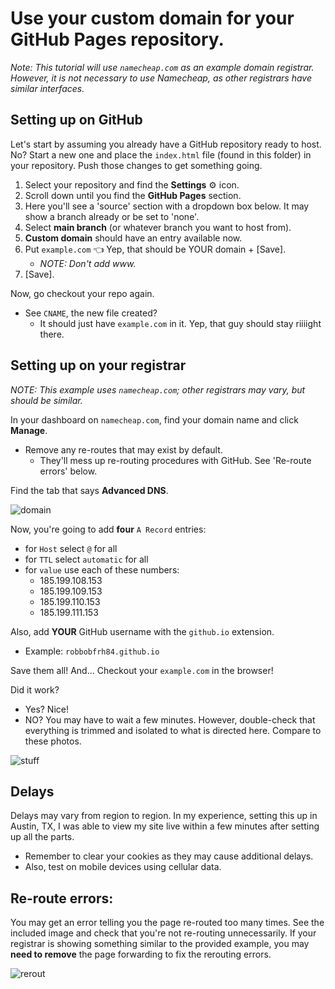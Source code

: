 # Use your custom domain for your GitHub Pages repository.

*Note: This tutorial will use `namecheap.com` as an example domain registrar. However, it is not necessary to use Namecheap, as other registrars have similar interfaces.*

## Setting up on GitHub

Let's start by assuming you already have a GitHub repository ready to host. No? Start a new one and place the `index.html` file (found in this folder) in your repository. Push those changes to get something going.

1. Select your repository and find the **Settings** ⚙️ icon.
2. Scroll down until you find the **GitHub Pages** section.
3. Here you'll see a 'source' section with a dropdown box below. It may show a branch already or be set to 'none'.
4. Select **main branch** (or whatever branch you want to host from).
5. **Custom domain** should have an entry available now.
6. Put `example.com` 👈 Yep, that should be YOUR domain + [Save].
   - *NOTE: Don't add www.*
7. [Save].


Now, go checkout your repo again.
- See `CNAME`, the new file created?
  - It should just have `example.com` in it. Yep, that guy should stay riiiight there.

## Setting up on your registrar

*NOTE: This example uses `namecheap.com`; other registrars may vary, but should be similar.*

In your dashboard on `namecheap.com`, find your domain name and click **Manage**.

- Remove any re-routes that may exist by default.
  - They'll mess up re-routing procedures with GitHub. See 'Re-route errors' below.

Find the tab that says **Advanced DNS**.

![domain](img/domain.png)

Now, you're going to add **four** `A Record` entries:
- for `Host` select `@` for all
- for `TTL` select `automatic` for all
- for `value` use each of these numbers:
  - 185.199.108.153
  - 185.199.109.153
  - 185.199.110.153
  - 185.199.111.153

Also, add **YOUR** GitHub username with the `github.io` extension.
- Example: `robbobfrh84.github.io`

Save them all! And...
Checkout your `example.com` in the browser!

Did it work?
- Yes? Nice!
- NO? You may have to wait a few minutes. However, double-check that everything is trimmed and isolated to what is directed here. Compare to these photos.

![stuff](img/stuff.png)

## Delays

Delays may vary from region to region. In my experience, setting this up in Austin, TX, I was able to view my site live within a few minutes after setting up all the parts.
- Remember to clear your cookies as they may cause additional delays.
- Also, test on mobile devices using cellular data.

## Re-route errors:

You may get an error telling you the page re-routed too many times. See the included image and check that you're not re-routing unnecessarily. If your registrar is showing something similar to the provided example, you may **need to remove** the page forwarding to fix the rerouting errors.

![rerout](img/reroute.png)
